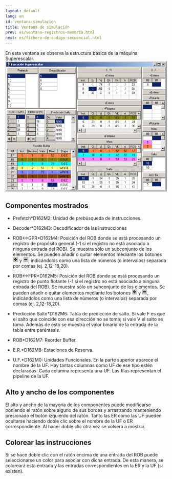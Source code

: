 ```yaml
---
layout: default
lang: en
id: ventana-simulacion
title: Ventana de simulación
prev: es/ventana-registros-memoria.html
next: es/fichero-de-codigo-secuencial.html
---
```


En esta ventana se observa la estructura básica de la máquina Superescalar. 
![](imgs/bm25_result.png)


## Componentes mostrados

* Prefetch*D162M2: Unidad de prebúsqueda de instrucciones.

* Decoder*D162M3: Decodificador de las instrucciones


* ROB<->GPR*D162M4: Posición del ROB donde se está procesando un registro de propósito general (-1 si el registro no está asociado a ninguna entrada del ROB). Se muestra sólo un subconjunto de los elementos. Se pueden añadir o quitar elementos mediante los botones ![](imgs/bm26_result.png) y ![](imgs/bm21_result.png), indicándolos como una lista de números (o intervalos) separada por comas (ej. 2,12-18,20).

* ROB<->FPR*D162M5: Posición del ROB donde se está procesando un registro de punto flotante (-1 si el registro no está asociado a ninguna entrada del ROB). Se muestra sólo un subconjunto de los elementos. Se pueden añadir o quitar elementos mediante los botones ![](imgs/bm27_result.png) y ![](imgs/bm21_result.png), indicándolos como una lista de números (o intervalos) separada por comas (ej. 2,12-18,20).

* Predicción Salto*D162M6: Tabla de predicción de salto. Si vale F es que el salto que coincide con esa dirección no se toma; si vale V el salto se toma. Además de esto se muestra el valor binario de la entrada de la tabla entre paréntesis.

* ROB*D162M7: Reorder Buffer. 

* E.R.*D162M8: Estaciones de Reserva. 

* U.F.*D162M0: Unidades Funcionales. En la parte superior aparece el nombre de la UF. Hay tantas columnas como UF de ese tipo estén declaradas. Cada columna representa una UF. Las filas representan el pipeline de la UF.


## Alto y ancho de los componentes

El alto y ancho de la mayoría de los componentes puede modificarse poniendo el ratón sobre alguno de sus bordes y arrastrando manteniendo presionado el botón izquierdo del ratón. Tanto las ER como las UF pueden ocultarse haciendo doble clic sobre el nombre de la UF o ER correspondiente. Al hacer doble clic otra vez se volverá a mostrar.


## Colorear las instrucciones

Si se hace doble clic con el ratón encima de una entrada del ROB puede seleccionarse un color para asociar con dicha entrada. De esta manera, se coloreará esta entrada y las entradas correspondientes en la ER y la UF (si existen).


